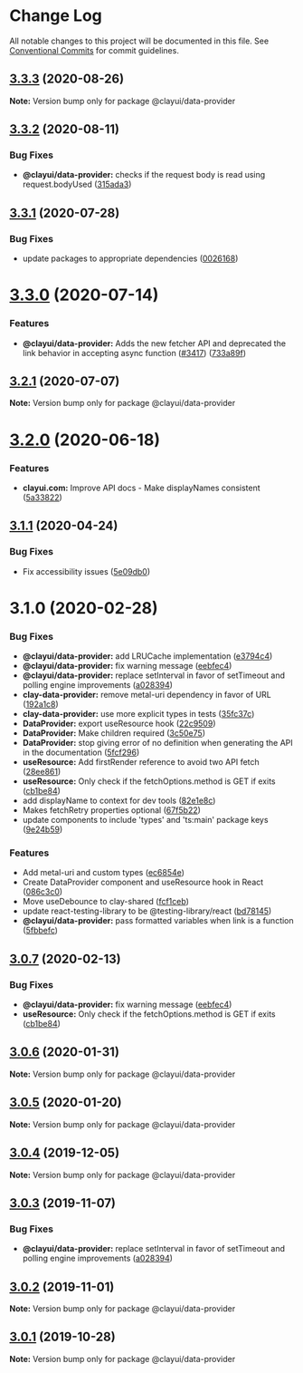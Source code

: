 # Change Log

All notable changes to this project will be documented in this file.
See [Conventional Commits](https://conventionalcommits.org) for commit guidelines.

## [3.3.3](https://github.com/liferay/clay/compare/@clayui/data-provider@3.3.2...@clayui/data-provider@3.3.3) (2020-08-26)

**Note:** Version bump only for package @clayui/data-provider

## [3.3.2](https://github.com/liferay/clay/compare/@clayui/data-provider@3.3.1...@clayui/data-provider@3.3.2) (2020-08-11)

### Bug Fixes

-   **@clayui/data-provider:** checks if the request body is read using request.bodyUsed ([315ada3](https://github.com/liferay/clay/commit/315ada3))

## [3.3.1](https://github.com/liferay/clay/compare/@clayui/data-provider@3.3.0...@clayui/data-provider@3.3.1) (2020-07-28)

### Bug Fixes

-   update packages to appropriate dependencies ([0026168](https://github.com/liferay/clay/commit/0026168))

# [3.3.0](https://github.com/liferay/clay/compare/@clayui/data-provider@3.2.1...@clayui/data-provider@3.3.0) (2020-07-14)

### Features

-   **@clayui/data-provider:** Adds the new fetcher API and deprecated the link behavior in accepting async function ([#3417](https://github.com/liferay/clay/issues/3417)) ([733a89f](https://github.com/liferay/clay/commit/733a89f))

## [3.2.1](https://github.com/liferay/clay/compare/@clayui/data-provider@3.2.0...@clayui/data-provider@3.2.1) (2020-07-07)

**Note:** Version bump only for package @clayui/data-provider

# [3.2.0](https://github.com/liferay/clay/compare/@clayui/data-provider@3.1.1...@clayui/data-provider@3.2.0) (2020-06-18)

### Features

-   **clayui.com:** Improve API docs - Make displayNames consistent ([5a33822](https://github.com/liferay/clay/commit/5a33822))

## [3.1.1](https://github.com/liferay/clay/compare/@clayui/data-provider@3.1.0...@clayui/data-provider@3.1.1) (2020-04-24)

### Bug Fixes

-   Fix accessibility issues ([5e09db0](https://github.com/liferay/clay/commit/5e09db0))

# 3.1.0 (2020-02-28)

### Bug Fixes

-   **@clayui/data-provider:** add LRUCache implementation ([e3794c4](https://github.com/liferay/clay/commit/e3794c4))
-   **@clayui/data-provider:** fix warning message ([eebfec4](https://github.com/liferay/clay/commit/eebfec4))
-   **@clayui/data-provider:** replace setInterval in favor of setTimeout and polling engine improvements ([a028394](https://github.com/liferay/clay/commit/a028394))
-   **clay-data-provider:** remove metal-uri dependency in favor of URL ([192a1c8](https://github.com/liferay/clay/commit/192a1c8))
-   **clay-data-provider:** use more explicit types in tests ([35fc37c](https://github.com/liferay/clay/commit/35fc37c))
-   **DataProvider:** export useResource hook ([22c9509](https://github.com/liferay/clay/commit/22c9509))
-   **DataProvider:** Make children required ([3c50e75](https://github.com/liferay/clay/commit/3c50e75))
-   **DataProvider:** stop giving error of no definition when generating the API in the documentation ([5fcf296](https://github.com/liferay/clay/commit/5fcf296))
-   **useResource:** Add firstRender reference to avoid two API fetch ([28ee861](https://github.com/liferay/clay/commit/28ee861))
-   **useResource:** Only check if the fetchOptions.method is GET if exits ([cb1be84](https://github.com/liferay/clay/commit/cb1be84))
-   add displayName to context for dev tools ([82e1e8c](https://github.com/liferay/clay/commit/82e1e8c))
-   Makes fetchRetry properties optional ([67f5b22](https://github.com/liferay/clay/commit/67f5b22))
-   update components to include 'types' and 'ts:main' package keys ([9e24b59](https://github.com/liferay/clay/commit/9e24b59))

### Features

-   Add metal-uri and custom types ([ec6854e](https://github.com/liferay/clay/commit/ec6854e))
-   Create DataProvider component and useResource hook in React ([086c3c0](https://github.com/liferay/clay/commit/086c3c0))
-   Move useDebounce to clay-shared ([fcf1ceb](https://github.com/liferay/clay/commit/fcf1ceb))
-   update react-testing-library to be @testing-library/react ([bd78145](https://github.com/liferay/clay/commit/bd78145))
-   **@clayui/data-provider:** pass formatted variables when link is a function ([5fbbefc](https://github.com/liferay/clay/commit/5fbbefc))

## [3.0.7](https://github.com/liferay/clay/tree/master/packages/clay-data-provider/compare/@clayui/data-provider@3.0.6...@clayui/data-provider@3.0.7) (2020-02-13)

### Bug Fixes

-   **@clayui/data-provider:** fix warning message ([eebfec4](https://github.com/liferay/clay/commit/eebfec4))
-   **useResource:** Only check if the fetchOptions.method is GET if exits ([cb1be84](https://github.com/liferay/clay/commit/cb1be84))

## [3.0.6](https://github.com/liferay/clay/tree/master/packages/clay-data-provider/compare/@clayui/data-provider@3.0.3...@clayui/data-provider@3.0.6) (2020-01-31)

**Note:** Version bump only for package @clayui/data-provider

## [3.0.5](https://github.com/liferay/clay/tree/master/packages/clay-data-provider/compare/@clayui/data-provider@3.0.3...@clayui/data-provider@3.0.5) (2020-01-20)

**Note:** Version bump only for package @clayui/data-provider

## [3.0.4](https://github.com/liferay/clay/tree/master/packages/clay-data-provider/compare/@clayui/data-provider@3.0.3...@clayui/data-provider@3.0.4) (2019-12-05)

**Note:** Version bump only for package @clayui/data-provider

## [3.0.3](https://github.com/liferay/clay/tree/master/packages/clay-data-provider/compare/@clayui/data-provider@3.0.2...@clayui/data-provider@3.0.3) (2019-11-07)

### Bug Fixes

-   **@clayui/data-provider:** replace setInterval in favor of setTimeout and polling engine improvements ([a028394](https://github.com/liferay/clay/commit/a028394))

## [3.0.2](https://github.com/liferay/clay/tree/master/packages/clay-data-provider/compare/@clayui/data-provider@3.0.1...@clayui/data-provider@3.0.2) (2019-11-01)

**Note:** Version bump only for package @clayui/data-provider

## [3.0.1](https://github.com/liferay/clay/tree/master/packages/clay-data-provider/compare/@clayui/data-provider@3.0.0...@clayui/data-provider@3.0.1) (2019-10-28)

**Note:** Version bump only for package @clayui/data-provider
